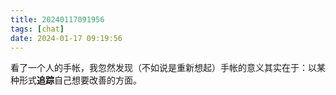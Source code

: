 ```yaml
---
title: 20240117091956
tags: [chat]
date: 2024-01-17 09:19:56
---
```


看了一个人的手帐，我忽然发现（不如说是重新想起）手帐的意义其实在于：以某种形式**追踪**自己想要改善的方面。
